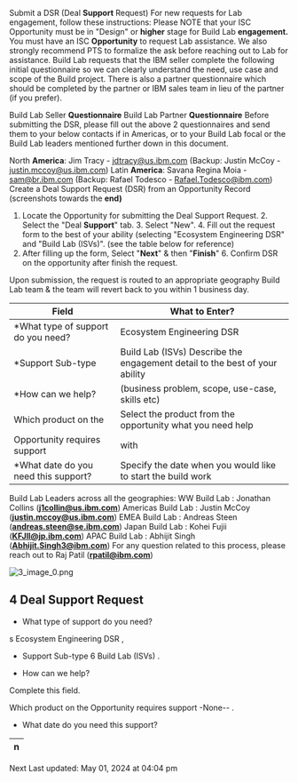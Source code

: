 Submit a DSR (Deal **Support**
Request)
For new requests for  Lab engagement, follow these instructions:
Please NOTE that your ISC Opportunity must be in "Design" or **higher**
stage for Build Lab **engagement.**
You must have an ISC **Opportunity** to request  Lab assistance. We also strongly recommend PTS to formalize the ask before reaching out to  Lab for assistance. Build Lab requests that the IBM seller complete the following initial questionnaire so we can clearly understand the need, use case and scope of the Build project. There is also a partner questionnaire which should be completed by the partner or IBM sales team in lieu of the partner (if you prefer).

Build Lab Seller **Questionnaire**
Build Lab Partner **Questionnaire**
Before submitting the DSR, please fill out the above 2 questionnaires and send them to your below contacts if in Americas, or to your Build Lab focal or the Build Lab leaders mentioned further down in this document.

North **America**: Jim Tracy - jdtracy@us.ibm.com (Backup: Justin McCoy - justin.mccoy@us.ibm.com) Latin **America**: Savana Regina Moia - sam@br.ibm.com (Backup: Rafael Todesco - Rafael.Todesco@ibm.com)
Create a Deal Support Request (DSR) from an Opportunity Record (screenshots towards the **end)**
1. Locate the Opportunity for submitting the Deal Support Request. 2. Select the "Deal **Support**" tab. 3. Select "New". 4. Fill out the request form to the best of your ability (selecting "Ecosystem Engineering DSR" and "Build Lab (ISVs)". (see the table below for reference)
5. After filling up the form, Select "**Next**" & then "**Finish**" 6. Confirm DSR on the opportunity after finish the request.

Upon submission, the request is routed to an appropriate geography Build Lab team & the team will revert back to you within 1 business day.

| Field                                | What to Enter?                                                              |
|--------------------------------------|-----------------------------------------------------------------------------|
| *What type of support do you need?   | Ecosystem Engineering DSR                                                   |
| *Support Sub-type                    | Build Lab (ISVs) Describe the engagement detail to the best of your ability |
| *How can we help?                    | (business problem, scope, use-case, skills etc)                             |
| Which product on the                 | Select the product from the opportunity what you need help                  |
| Opportunity requires support         | with                                                                        |
| *What date do you need this support? | Specify the date when you would like to start the build work                |

Build Lab Leaders across all the geographies: WW Build Lab : Jonathan Collins (**j1collin@us.ibm.com**) Americas Build Lab : Justin McCoy (**justin.mccoy@us.ibm.com**) EMEA Build Lab : Andreas Steen (**andreas.steen@se.ibm.com**) Japan Build Lab : Kohei Fujii (**KFJII@jp.ibm.com**) APAC Build Lab : Abhijit Singh (**Abhijit.Singh3@ibm.com**) For any question related to this process, please reach out to Raj Patil (**rpatil@ibm.com**)

![3_image_0.png](3_image_0.png)

## 4 Deal Support Request

* What type of support do you need?

s Ecosystem Engineering DSR 
,
* Support Sub-type 6 Build Lab (ISVs)
.

* How can we help?

Complete this field.

Which product on the Opportunity requires support
-None--
.

* What date do you need this support?

| n   |
|-----|

Next Last updated: May 01, 2024 at 04:04 pm